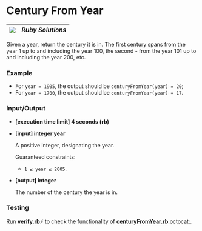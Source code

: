 # Century From Year

| ![](https://app.codesignal.com/user-icons/languages/rb.svg) | ***Ruby Solutions*** |
|---|---|

Given a year, return the century it is in. The first century spans from the year 1 up to and including the year 100, the second - from the year 101 up to and including the year 200, etc.

### Example

- For `year = 1905`, the output should be
  `centuryFromYear(year) = 20`;
- For `year = 1700`, the output should be
  `centuryFromYear(year) = 17`.

### Input/Output

- **[execution time limit] 4 seconds (rb)**


- **[input] integer year**

  A positive integer, designating the year.

  Guaranteed constraints:
  - `1 ≤ year ≤ 2005`.


- **[output] integer**

  The number of the century the year is in.

### Testing
Run [**verify.rb**](./verify.rb):zap: to check the functionality of [**centuryFromYear.rb**](./centuryFromYear.rb):octocat:.